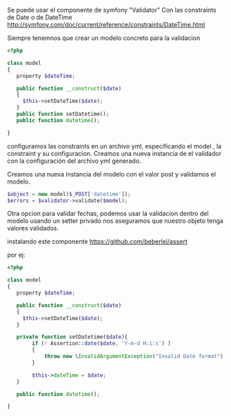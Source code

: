 Se puede usar el componente de symfony "Validator"
Con las constraints de Date o de DateTime http://symfony.com/doc/current/reference/constraints/DateTime.html

Siempre tenemnos que crear un modelo concreto para la validacion

```php
<?php

class model
{
   property $dateTime;

   public function __construct($date)
   {
     $this->setDateTime($date);
   }
   public function setDatetime();
   public function datetime();

}
```

configuramos las constraints en un archivo yml, especificando el model , la constraint y su configuracion.
Creamos una nueva instancia de el validador con la configuración del archivo yml generado.

Creamos una nueva instancia del modelo con el valor post y validamos el modelo.

```php
$object = new model($_POST['datetime']);
$errors = $validator->validate($model);
```

Otra opcion para validar fechas, podemos usar la validacion dentro del modelo usando un setter privado nos aseguramos que nuestro objeto tenga valores validados.

instalando este componente https://github.com/beberlei/assert

por ej:

```php
<?php

class model
{
   property $dateTime;

   public function __construct($date)
   {
     $this->setDateTime($date);
   }

   private function setDatetime($date){
        if (! Assertion::date($date, 'Y-m-d H:i:s') )
        {
            throw new \InvalidArgumentException("Invalid Date format");
        }

        $this->dateTime = $date;
   }

   public function datetime();

}
```



